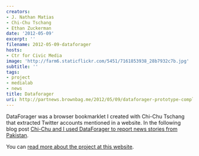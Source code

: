 ```yaml
---
creators:
- J. Nathan Matias
- Chi-Chu Tschang
- Ethan Zuckerman
date: '2012-05-09'
excerpt: ''
filename: 2012-05-09-dataforager
hosts:
- Ctr for Civic Media
image: 'http://farm6.staticflickr.com/5451/7161853938_28b7932c7b.jpg'
subtitle: ''
tags:
- project
- medialab
- news
title: Dataforager
uri: http://partnews.brownbag.me/2012/05/09/dataforager-prototype-complete/
---
```


DataForager was a browser bookmarklet I created with Chi-Chu Tschang that extracted Twitter accounts mentioned in a website. In the following blog post <a href="http://partnews.brownbag.me/2012/05/22/using-dataforager-to-report-on-pakistan/">Chi-Chu and I used DataForager to report news stories from Pakistan</a>.

You can <a href="http://partnews.brownbag.me/2012/05/09/dataforager-prototype-complete/">read more about the project at this website</a>.
